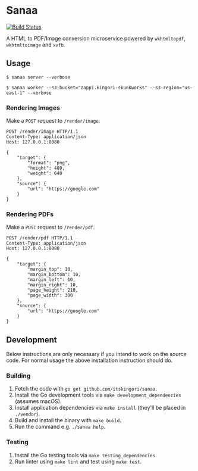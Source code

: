 # Sanaa

[![Build Status](https://travis-ci.org/itskingori/sanaa.svg?branch=master)](https://travis-ci.org/itskingori/sanaa)

A HTML to PDF/Image conversion microservice powered by `wkhtmltopdf`,
`wkhtmltoimage` and `xvfb`.

## Usage

```console
$ sanaa server --verbose

$ sanaa worker --s3-bucket="zappi.kingori-skunkworks" --s3-region="us-east-1" --verbose
```

### Rendering Images

Make a `POST` request to `/render/image`.

```http
POST /render/image HTTP/1.1
Content-Type: application/json
Host: 127.0.0.1:8080

{
    "target": {
        "format": "png",
        "height": 480,
        "weight": 640
    },
    "source": {
        "url": "https://google.com"
    }
}
```

### Rendering PDFs

Make a `POST` request to `/render/pdf`.

```http
POST /render/pdf HTTP/1.1
Content-Type: application/json
Host: 127.0.0.1:8080

{
    "target": {
        "margin_top": 10,
        "margin_bottom": 10,
        "margin_left": 10,
        "margin_right": 10,
        "page_height": 210,
        "page_width": 300
    },
    "source": {
        "url": "https://google.com"
    }
}
```

## Development

Below instructions are only necessary if you intend to work on the source code.
For normal usage the above installation instruction should do.

### Building

1. Fetch the code with `go get github.com/itskingori/sanaa`.
1. Install the Go development tools via `make development_dependencies` (assumes macOS).
1. Install application dependencies via `make install` (they'll be placed in
   `./vendor`).
1. Build and install the binary with `make build`.
1. Run the command e.g. `./sanaa help`.

### Testing

1. Install the Go testing tools via `make testing_dependencies`.
1. Run linter using `make lint` and test using `make test`.
